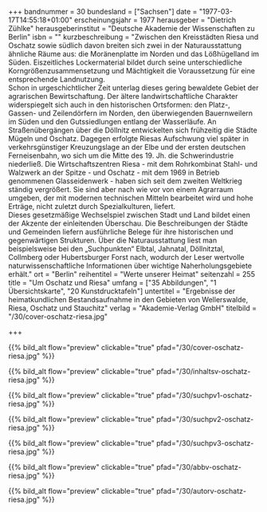 +++
bandnummer = 30
bundesland = ["Sachsen"]
date = "1977-03-17T14:55:18+01:00"
erscheinungsjahr = 1977
herausgeber = "Dietrich Zühlke"
herausgeberinstitut = "Deutsche Akademie der Wissenschaften zu Berlin"
isbn = ""
kurzbeschreibung = "Zwischen den Kreisstädten Riesa und Oschatz sowie südlich davon breiten sich zwei in der Naturausstattung ähnliche Räume aus: die Moränenplatte im Norden und das Lößhügelland im Süden. Eiszeitliches Lockermaterial bildet durch seine unterschiedliche Korngrößenzusammensetzung und Mächtigkeit die Voraussetzung für eine entsprechende Landnutzung. <br> Schon in urgeschichtlicher Zeit unterlag dieses gering bewaldete Gebiet der agrarischen Bewirtschaftung. Der ältere landwirtschaftliche Charakter widerspiegelt sich auch in den historischen Ortsformen: den Platz-, Gassen- und Zeilendörfern im Norden, den überwiegenden Bauernweilern im Süden und den Gutssiedlungen entlang der Wasserläufe. An Straßenübergängen über die Döllnitz entwickelten sich frühzeitig die Städte Mügeln und Oschatz. Dagegen erfolgte Riesas Aufschwung viel später in verkehrsgünstiger Kreuzungslage an der Elbe und der ersten deutschen Ferneisenbahn, wo sich um die Mitte des 19. Jh. die Schwerindustrie niederließ. Die Wirtschaftszentren Riesa - mit dem Rohrkombinat Stahl- und Walzwerk an der Spitze - und Oschatz - mit dem 1969 in Betrieb genommenen Glasseidenwerk - haben sich seit dem zweiten Weltkrieg ständig vergrößert. Sie sind aber nach wie vor von einem Agrarraum umgeben, der mit modernen technischen Mitteln bearbeitet wird und hohe Erträge, nicht zuletzt durch Spezialkulturen, liefert.  <br> Dieses gesetzmäßige Wechselspiel zwischen Stadt und Land bildet einen der Akzente der einleitenden Überschau. Die Beschreibungen der Städte und Gemeinden liefern ausführliche Belege für ihre historischen und gegenwärtigen Strukturen. Über die Naturausstattung liest man beispielsweise bei den „Suchpunkten“ Elbtal, Jahnatal, Döllnitztal, Collmberg oder Hubertsburger Forst nach, wodurch der Leser wertvolle naturwissenschaftliche Informationen über wichtige Naherholungsgebiete erhält."
ort = "Berlin"
reihentitel = "Werte unserer Heimat"
seitenzahl = 255
title = "Um Oschatz und Riesa"
umfang = ["35 Abbildungen", "1 Übersichtskarte", "20 Kunstdrucktafeln"]
untertitel = "Ergebnisse der heimatkundlichen Bestandsaufnahme in den Gebieten von Wellerswalde, Riesa, Oschatz und Stauchitz"
verlag = "Akademie-Verlag GmbH"
titelbild = "/30/cover-oschatz-riesa.jpg"

+++

{{% bild_alt flow="preview" clickable="true" pfad="/30/cover-oschatz-riesa.jpg"   %}}

{{% bild_alt flow="preview" clickable="true" pfad="/30/inhaltsv-oschatz-riesa.jpg"   %}}

{{% bild_alt flow="preview" clickable="true" pfad="/30/suchpv1-oschatz-riesa.jpg"   %}}

{{% bild_alt flow="preview" clickable="true" pfad="/30/suchpv2-oschatz-riesa.jpg"   %}}

{{% bild_alt flow="preview" clickable="true" pfad="/30/suchpv3-oschatz-riesa.jpg"   %}}

{{% bild_alt flow="preview" clickable="true" pfad="/30/abbv-oschatz-riesa.jpg"   %}}

{{% bild_alt flow="preview" clickable="true" pfad="/30/autorv-oschatz-riesa.jpg"   %}}
